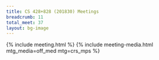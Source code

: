 ```yaml
---
title: CS 428+828 (201830) Meetings
breadcrumb: 11
total_meet: 37
layout: bg-image
---
```

{% include meeting.html %}
{% include meeting-media.html mtg_media=off_med mtg=crs_mps %}
